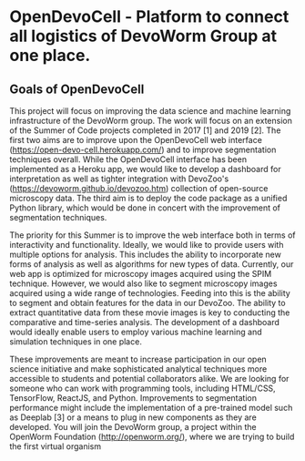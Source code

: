 # OpenDevoCell - Platform to connect all logistics of DevoWorm Group at one place.

## Goals of OpenDevoCell

This project will focus on improving the data science and machine learning infrastructure of the DevoWorm group. The work will focus on an extension of the Summer of Code projects completed in 2017 [1] and 2019 [2]. The first two aims are to improve upon the OpenDevoCell web interface (https://open-devo-cell.herokuapp.com/) and to improve segmentation techniques overall. While the OpenDevoCell interface has been implemented as a Heroku app, we would like to develop a dashboard for interpretation as well as tighter integration with DevoZoo's (https://devoworm.github.io/devozoo.htm) collection of open-source microscopy data. The third aim is to deploy the code package as a unified Python library, which would be done in concert with the improvement of segmentation techniques.

The priority for this Summer is to improve the web interface both in terms of interactivity and functionality. Ideally, we would like to provide users with multiple options for analysis. This includes the ability to incorporate new forms of analysis as well as algorithms for new types of data. Currently, our web app is optimized for microscopy images acquired using the SPIM technique. However, we would also like to segment microscopy images acquired using a wide range of technologies. Feeding into this is the ability to segment and obtain features for the data in our DevoZoo. The ability to extract quantitative data from these movie images is key to conducting the comparative and time-series analysis. The development of a dashboard would ideally enable users to employ various machine learning and simulation techniques in one place.

These improvements are meant to increase participation in our open science initiative and make sophisticated analytical techniques more accessible to students and potential collaborators alike. We are looking for someone who can work with programming tools, including HTML/CSS, TensorFlow, ReactJS, and Python. Improvements to segmentation performance might include the implementation of a pre-trained model such as Deeplab [3] or a means to plug in new components as they are developed. You will join the DevoWorm group, a project within the OpenWorm Foundation (http://openworm.org/), where we are trying to build the first virtual organism
